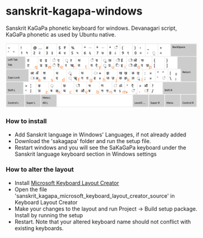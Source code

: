 # sanskrit-kagapa-windows
Sanskrit KaGaPa phonetic keyboard for windows. Devanagari script, KaGaPa phonetic as used by Ubuntu native.

![alt_layout](keyboard_layout.png)

### How to install
- Add Sanskrit language in Windows' Languages, if not already added
- Download the 'sakagapa' folder and run the setup file.
- Restart windows and you will see the SaKaGaPa keyboard under the Sanskrit language keyboard section in Windows settings

### How to alter the layout
- Install [Microsoft Keyboard Layout Creator](https://www.microsoft.com/en-us/download/details.aspx?id=102134)
- Open the file 'sanskrit_kagapa_microsoft_keyboard_layout_creator_source' in Keyboard Layout Creator
- Make your changes to the layout and run Project -> Build setup package. Install by running the setup
- Restart. Note that your altered keyboard name should not conflict with existing keyboards.
